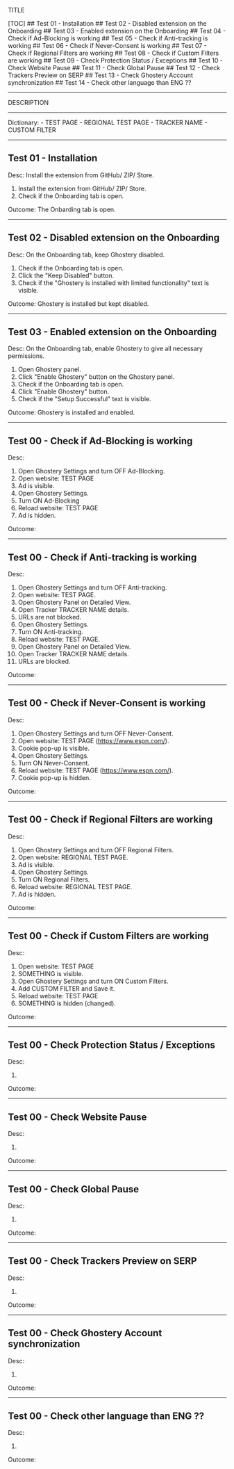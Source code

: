 TITLE

[TOC]
    ## Test 01 - Installation
    ## Test 02 - Disabled extension on the Onboarding
    ## Test 03 - Enabled extension on the Onboarding
    ## Test 04 - Check if Ad-Blocking is working
    ## Test 05 - Check if Anti-tracking is working
    ## Test 06 - Check if Never-Consent is working
    ## Test 07 - Check if Regional Filters are working
    ## Test 08 - Check if Custom Filters are working
    ## Test 09 - Check Protection Status / Exceptions
    ## Test 10 - Check Website Pause
    ## Test 11 - Check Global Pause
    ## Test 12 - Check Trackers Preview on SERP
    ## Test 13 - Check Ghostery Account synchronization
    ## Test 14 - Check other language than ENG ??

---

DESCRIPTION

---

Dictionary:
    - TEST PAGE
    - REGIONAL TEST PAGE
    - TRACKER NAME
    - CUSTOM FILTER

---

## Test 01 - Installation

Desc: Install the extension from GitHub/ ZIP/ Store.

1. Install the extension from GitHub/ ZIP/ Store.
2. Check if the Onboarding tab is open.

Outcome: The Onbarding tab is open.

---

## Test 02 - Disabled extension on the Onboarding

Desc: On the Onboarding tab, keep Ghostery disabled.

1. Check if the Onboarding tab is open.
2. Click the "Keep Disabled" button.
3. Check if the "Ghostery is installed with limited functionality" text is visible.

Outcome: Ghostery is installed but kept disabled.

---

## Test 03 - Enabled extension on the Onboarding

Desc: On the Onboarding tab, enable Ghostery to give all necessary permissions.

1. Open Ghostery panel.
2. Click "Enable Ghostery" button on the Ghostery panel.
3. Check if the Onboarding tab is open.
4. Click "Enable Ghostery" button.
5. Check if the "Setup Successful" text is visible.

Outcome: Ghostery is installed and enabled.

---

## Test 00 - Check if Ad-Blocking is working

Desc: 

1. Open Ghostery Settings and turn OFF Ad-Blocking.
2. Open website: TEST PAGE
3. Ad is visible.
4. Open Ghostery Settings.
5. Turn ON Ad-Blocking
6. Reload website: TEST PAGE
7. Ad is hidden.

Outcome: 

---

## Test 00 - Check if Anti-tracking is working

Desc: 

1. Open Ghostery Settings and turn OFF Anti-tracking.
2. Open website: TEST PAGE.
3. Open Ghostery Panel on Detailed View.
4. Open Tracker TRACKER NAME details.
5. URLs are not blocked.
6. Open Ghostery Settings.
7. Turn ON Anti-tracking.
8. Reload website: TEST PAGE.
9. Open Ghostery Panel on Detailed View.
10. Open Tracker TRACKER NAME details.
11. URLs are blocked. 

Outcome: 

---

## Test 00 - Check if Never-Consent is working

Desc: 

1. Open Ghostery Settings and turn OFF Never-Consent.
2. Open website: TEST PAGE (https://www.espn.com/).
3. Cookie pop-up is visible.
4. Open Ghostery Settings.
5. Turn ON Never-Consent.
6. Reload website: TEST PAGE (https://www.espn.com/).
7. Cookie pop-up is hidden.

Outcome: 

---

## Test 00 - Check if Regional Filters are working

Desc: 

1. Open Ghostery Settings and turn OFF Regional Filters.
2. Open website: REGIONAL TEST PAGE.
3. Ad is visible.
4. Open Ghostery Settings.
5. Turn ON Regional Filters.
6. Reload website: REGIONAL TEST PAGE.
7. Ad is hidden.

Outcome: 

---

## Test 00 - Check if Custom Filters are working

Desc: 

1. Open website: TEST PAGE
2. SOMETHING is visible.
3. Open Ghostery Settings and turn ON Custom Filters.
4. Add CUSTOM FILTER and Save it.
5. Reload website: TEST PAGE
9. SOMETHING is hidden (changed).

Outcome: 

---

## Test 00 - Check Protection Status / Exceptions

Desc: 

1. 

Outcome: 

---

## Test 00 - Check Website Pause

Desc: 

1. 

Outcome: 

---

## Test 00 - Check Global Pause

Desc: 

1. 

Outcome: 

---

## Test 00 - Check Trackers Preview on SERP

Desc: 

1. 

Outcome: 

---

## Test 00 - Check Ghostery Account synchronization

Desc: 

1. 

Outcome: 

---

## Test 00 - Check other language than ENG ??

Desc: 

1. 

Outcome: 